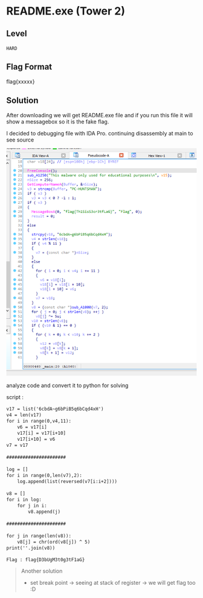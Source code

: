 # README.exe (Tower 2)
## Level
`HARD` 
## Flag Format
flag{xxxxx}
## Solution
After downloading we will get README.exe file
and if you run this file it will show a messagebox
so it is the fake flag.

I decided to debugging file with IDA Pro.
continuing disassembly at main to see source

![](pic/1.jpg)

analyze code and convert it to python for solving 

script : 
```
v17 = list('6cbdA~g6bPiB5q6bCqd4xH')
v4 = len(v17)
for i in range(0,v4,11):
    v6 = v17[i]
    v17[i] = v17[i+10]
    v17[i+10] = v6
v7 = v17

######################

log = []
for i in range(0,len(v7),2):
    log.append(list(reversed(v7[i:i+2])))

v8 = []
for i in log:
    for j in i:
        v8.append(j)

######################

for j in range(len(v8)):
    v8[j] = chr(ord(v8[j]) ^ 5)
print(''.join(v8))
```
`Flag : flag{D3bUgM3t0g3tF1aG}`

> Another solution
> - set break point -> seeing at stack of register -> we will get flag too :D

